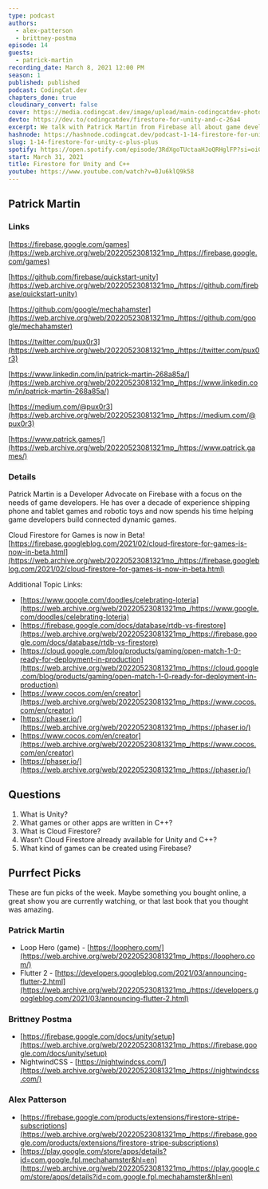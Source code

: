 ```yaml
---
type: podcast
authors:
  - alex-patterson
  - brittney-postma
episode: 14
guests:
  - patrick-martin
recording_date: March 8, 2021 12:00 PM
season: 1
published: published
podcast: CodingCat.dev
chapters_done: true
cloudinary_convert: false
cover: https://media.codingcat.dev/image/upload/main-codingcatdev-photo/i6qzbmbxegit9nebc44s.png
devto: https://dev.to/codingcatdev/firestore-for-unity-and-c-26a4
excerpt: We talk with Patrick Martin from Firebase all about game development and how Firebase's Firestore is now available in Beta.
hashnode: https://hashnode.codingcat.dev/podcast-1-14-firestore-for-unity
slug: 1-14-firestore-for-unity-c-plus-plus
spotify: https://open.spotify.com/episode/3RdXgoTUctaaHJoQRHglFP?si=oiG45aDBQ2-qZb8asFC1-w
start: March 31, 2021
title: Firestore for Unity and C++
youtube: https://www.youtube.com/watch?v=0Ju6klQ9k58
---
```


## Patrick Martin

### Links

[https://firebase.google.com/games](https://web.archive.org/web/20220523081321mp_/https://firebase.google.com/games)

[https://github.com/firebase/quickstart-unity](https://web.archive.org/web/20220523081321mp_/https://github.com/firebase/quickstart-unity)

[https://github.com/google/mechahamster](https://web.archive.org/web/20220523081321mp_/https://github.com/google/mechahamster)

[https://twitter.com/pux0r3](https://web.archive.org/web/20220523081321mp_/https://twitter.com/pux0r3)

[https://www.linkedin.com/in/patrick-martin-268a85a/](https://web.archive.org/web/20220523081321mp_/https://www.linkedin.com/in/patrick-martin-268a85a/)

[https://medium.com/@pux0r3](https://web.archive.org/web/20220523081321mp_/https://medium.com/@pux0r3)

[https://www.patrick.games/](https://web.archive.org/web/20220523081321mp_/https://www.patrick.games/)

### Details

Patrick Martin is a Developer Advocate on Firebase with a focus on the needs of game developers. He has over a decade of experience shipping phone and tablet games and robotic toys and now spends his time helping game developers build connected dynamic games.

Cloud Firestore for Games is now in Beta! [https://firebase.googleblog.com/2021/02/cloud-firestore-for-games-is-now-in-beta.html](https://web.archive.org/web/20220523081321mp_/https://firebase.googleblog.com/2021/02/cloud-firestore-for-games-is-now-in-beta.html)

Additional Topic Links:

- [https://www.google.com/doodles/celebrating-loteria](https://web.archive.org/web/20220523081321mp_/https://www.google.com/doodles/celebrating-loteria)
- [https://firebase.google.com/docs/database/rtdb-vs-firestore](https://web.archive.org/web/20220523081321mp_/https://firebase.google.com/docs/database/rtdb-vs-firestore)
- [https://cloud.google.com/blog/products/gaming/open-match-1-0-ready-for-deployment-in-production](https://web.archive.org/web/20220523081321mp_/https://cloud.google.com/blog/products/gaming/open-match-1-0-ready-for-deployment-in-production)
- [https://www.cocos.com/en/creator](https://web.archive.org/web/20220523081321mp_/https://www.cocos.com/en/creator)
- [https://phaser.io/](https://web.archive.org/web/20220523081321mp_/https://phaser.io/)
- [https://www.cocos.com/en/creator](https://web.archive.org/web/20220523081321mp_/https://www.cocos.com/en/creator)
- [https://phaser.io/](https://web.archive.org/web/20220523081321mp_/https://phaser.io/)

## Questions

1.  What is Unity?
2.  What games or other apps are written in C++?
3.  What is Cloud Firestore?
4.  Wasn’t Cloud Firestore already available for Unity and C++?
5.  What kind of games can be created using Firebase?

## Purrfect Picks

These are fun picks of the week. Maybe something you bought online, a great show you are currently watching, or that last book that you thought was amazing.

### Patrick Martin

- Loop Hero (game) - [https://loophero.com/](https://web.archive.org/web/20220523081321mp_/https://loophero.com/)
- Flutter 2 - [https://developers.googleblog.com/2021/03/announcing-flutter-2.html](https://web.archive.org/web/20220523081321mp_/https://developers.googleblog.com/2021/03/announcing-flutter-2.html)

### Brittney Postma

- [https://firebase.google.com/docs/unity/setup](https://web.archive.org/web/20220523081321mp_/https://firebase.google.com/docs/unity/setup)
- NightwindCSS - [https://nightwindcss.com/](https://web.archive.org/web/20220523081321mp_/https://nightwindcss.com/)

### Alex Patterson

- [https://firebase.google.com/products/extensions/firestore-stripe-subscriptions](https://web.archive.org/web/20220523081321mp_/https://firebase.google.com/products/extensions/firestore-stripe-subscriptions)
- [https://play.google.com/store/apps/details?id=com.google.fpl.mechahamster&hl=en](https://web.archive.org/web/20220523081321mp_/https://play.google.com/store/apps/details?id=com.google.fpl.mechahamster&hl=en)
